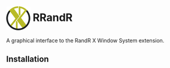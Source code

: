 # <img src="https://raw.githubusercontent.com/brofi/rrandr/master/rrandr/src/res/rrandr.svg" width="64" align="center"/> RRandR

A graphical interface to the RandR X Window System extension.

## Installation
